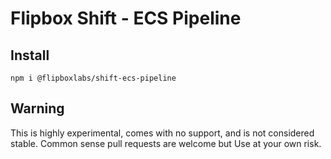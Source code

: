 # Flipbox Shift - ECS Pipeline

## Install
`npm i @flipboxlabs/shift-ecs-pipeline`

## Warning
This is highly experimental, comes with no support, and is not considered stable. Common sense pull requests are welcome but Use at your own risk.
